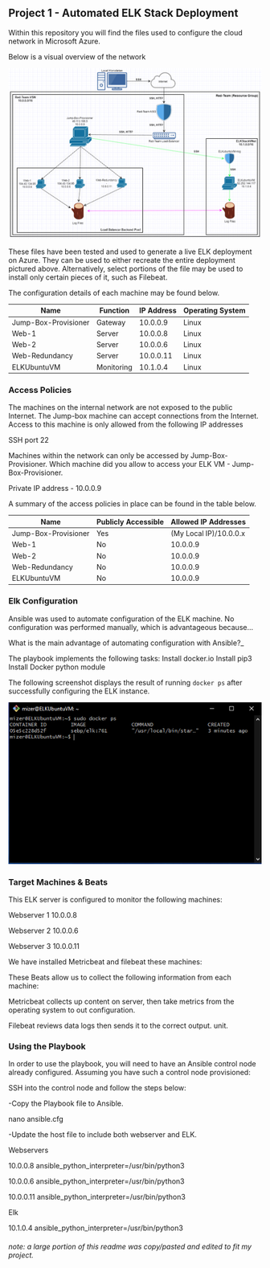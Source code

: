 ## Project 1 - Automated ELK Stack Deployment

Within this repository you will find the files used to configure the cloud network in Microsoft Azure.

Below is a visual overview of the network 

![TODO: Update the path with the name of your diagram](Diagrams/HW12Mizer.png)

These files have been tested and used to generate a live ELK deployment on Azure. They can be used to either recreate the entire deployment pictured above. Alternatively, select portions of the file may be used to install only certain pieces of it, such as Filebeat.

The configuration details of each machine may be found below.

| Name                 | Function | IP Address | Operating System |
|----------------------|----------|------------|------------------|
| Jump-Box-Provisioner | Gateway  | 10.0.0.9   | Linux            |
| Web-1                | Server   | 10.0.0.8   | Linux            |
| Web-2                | Server   | 10.0.0.6   | Linux            |
| Web-Redundancy       | Server   | 10.0.0.11  | Linux            |
| ELKUbuntuVM          |Monitoring| 10.1.0.4   | Linux            |

### Access Policies

The machines on the internal network are not exposed to the public Internet.
The Jump-box machine can accept connections from the Internet. Access to this machine is only allowed from the following IP addresses 

SSH port 22 

Machines within the network can only be accessed by Jump-Box-Provisioner.
Which machine did you allow to access your ELK VM - Jump-Box-Provisioner.

Private IP address  - 10.0.0.9

A summary of the access policies in place can be found in the table below.

| Name                 | Publicly Accessible | Allowed IP Addresses  |
|----------------------|---------------------|-----------------------|
| Jump-Box-Provisioner | Yes                 |(My Local IP)/10.0.0.x |
| Web-1                | No                  | 10.0.0.9              |
| Web-2                | No                  | 10.0.0.9              |
| Web-Redundancy       | No                  | 10.0.0.9              |
| ELKUbuntuVM          | No                  | 10.0.0.9              |

### Elk Configuration

Ansible was used to automate configuration of the ELK machine. No configuration was performed manually, which is advantageous because...

What is the main advantage of automating configuration with Ansible?_

The playbook implements the following tasks:
Install docker.io 
Install pip3
Install Docker python module


The following screenshot displays the result of running `docker ps` after successfully configuring the ELK instance.

![TODO: Update - docker ps](Images/sudodockerpselk761.PNG)

### Target Machines & Beats
This ELK server is configured to monitor the following machines:

Webserver 1 10.0.0.8

Webserver 2 10.0.0.6

Webserver 3 10.0.0.11

We have installed Metricbeat and filebeat these machines:

These Beats allow us to collect the following information from each machine:

Metricbeat collects up content on server, then take metrics from the operating system to out configuration.

Filebeat reviews data logs then sends it to the correct output. unit.

### Using the Playbook

In order to use the playbook, you will need to have an Ansible control node already configured. Assuming you have such a control node provisioned: 

SSH into the control node and follow the steps below:

-Copy the Playbook file to Ansible.

nano ansible.cfg

-Update the host file to include both webserver and ELK.


Webservers

10.0.0.8 ansible_python_interpreter=/usr/bin/python3

10.0.0.6 ansible_python_interpreter=/usr/bin/python3

10.0.0.11 ansible_python_interpreter=/usr/bin/python3

Elk

10.1.0.4 ansible_python_interpreter=/usr/bin/python3

###### note: a large portion of this readme was copy/pasted and edited to fit my project. 
